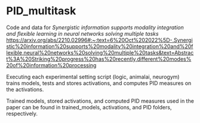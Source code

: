 # PID_multitask

Code and data for *Synergistic information supports modality integration and flexible learning in neural networks solving multiple tasks* https://arxiv.org/abs/2210.02996#:~:text=6%20Oct%202022%5D-,Synergistic%20information%20supports%20modality%20integration%20and%20flexible,neural%20networks%20solving%20multiple%20tasks&text=Abstract%3A%20Striking%20progress%20has%20recently,different%20modes%20of%20information%20processing 

Executing each experimental setting script (logic, animalai, neurogym) trains models, tests and stores activations, and computes PID measures on the activations.

Trained models, stored activations, and computed PID measures used in the paper can be found in trained_models, activations, and PID folders, respectively.
